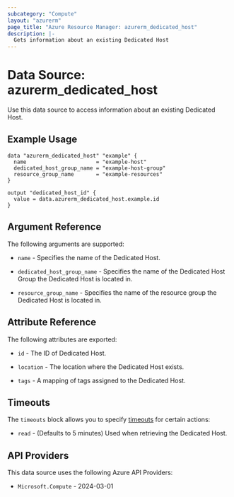 ```yaml
---
subcategory: "Compute"
layout: "azurerm"
page_title: "Azure Resource Manager: azurerm_dedicated_host"
description: |-
  Gets information about an existing Dedicated Host
---
```


# Data Source: azurerm_dedicated_host

Use this data source to access information about an existing Dedicated Host.

## Example Usage

```hcl
data "azurerm_dedicated_host" "example" {
  name                      = "example-host"
  dedicated_host_group_name = "example-host-group"
  resource_group_name       = "example-resources"
}

output "dedicated_host_id" {
  value = data.azurerm_dedicated_host.example.id
}
```

## Argument Reference

The following arguments are supported:

* `name` - Specifies the name of the Dedicated Host.

* `dedicated_host_group_name` - Specifies the name of the Dedicated Host Group the Dedicated Host is located in.

* `resource_group_name` - Specifies the name of the resource group the Dedicated Host is located in.

## Attribute Reference

The following attributes are exported:

* `id` - The ID of Dedicated Host.

* `location` - The location where the Dedicated Host exists.

* `tags` - A mapping of tags assigned to the Dedicated Host.

## Timeouts

The `timeouts` block allows you to specify [timeouts](https://developer.hashicorp.com/terraform/language/resources/configure#define-operation-timeouts) for certain actions:

* `read` - (Defaults to 5 minutes) Used when retrieving the Dedicated Host.

## API Providers
<!-- This section is generated, changes will be overwritten -->
This data source uses the following Azure API Providers:

* `Microsoft.Compute` - 2024-03-01
